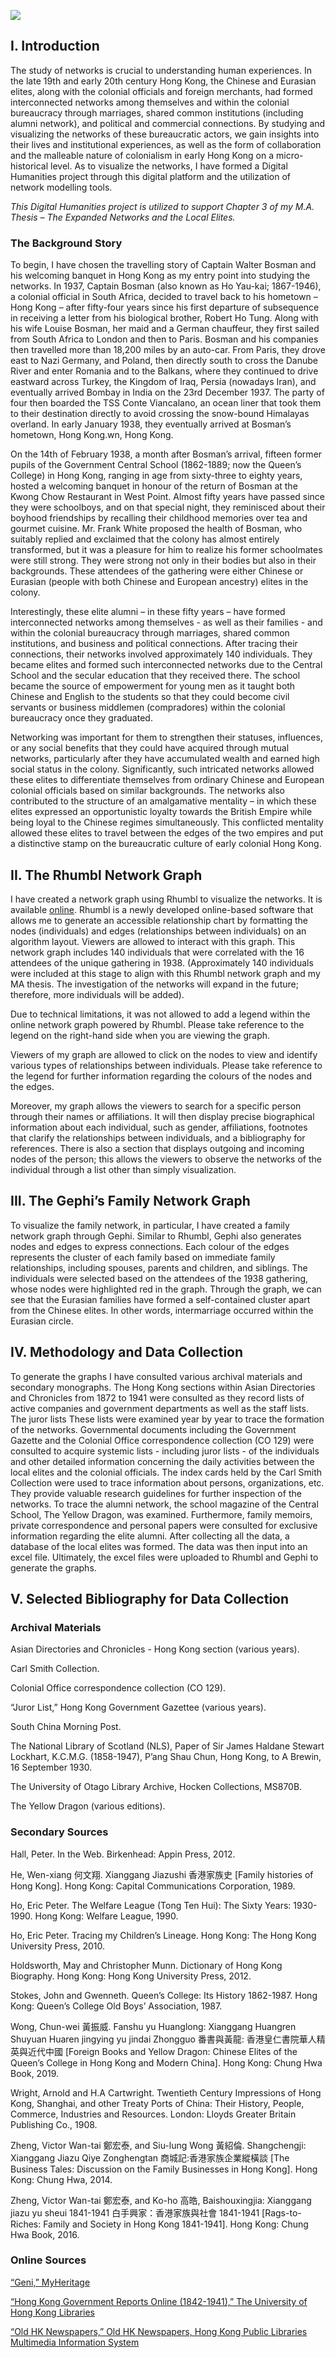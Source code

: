 <a href="https://juncture-digital.org"><img src="https://juncture-digital.org/images/ve-button.png"></a>

<param ve-config 
       title="Networks in Early Colonial Hong Kong"
       author="Ryan Iu"
       layout="vtl"
       banner="images/uniquegathering.png">

## I. Introduction

The study of networks is crucial to understanding human experiences. In the late 19th and early 20th century Hong Kong, the Chinese and Eurasian elites, along with the colonial officials and foreign merchants, had formed interconnected networks among themselves and within the colonial bureaucracy through marriages, shared common institutions (including alumni network), and political and commercial connections. By studying and visualizing the networks of these bureaucratic actors, we gain insights into their lives and institutional experiences, as well as the form of collaboration and the malleable nature of colonialism in early Hong Kong on a micro-historical level. As to visualize the networks, I have formed a Digital Humanities project through this digital platform and the utilization of network modelling tools.
<param ve-image
       fit=contain
       url="https://upload.wikimedia.org/wikipedia/commons/thumb/4/46/-Panorama_of_Hong_Kong-_MET_DP165598.jpg/1600px--Panorama_of_Hong_Kong-_MET_DP165598.jpg?20170629161136"
       label="Panorama of Early Colonial Hong Kong"
       attribution="Creative Commons Zero, Public domain, via Wikipedia Commons">
 
_This Digital Humanities project is utilized to support Chapter 3 of my M.A. Thesis – The Expanded Networks and the Local Elites._
       
### The Background Story

To begin, I have chosen the travelling story of Captain Walter Bosman and his welcoming banquet in Hong Kong as my entry point into studying the networks. In 1937, Captain Bosman (also known as Ho Yau-kai; 1867-1946), a colonial official in South Africa, decided to travel back to his hometown – Hong Kong – after fifty-four years since his first departure of subsequence in receiving a letter from his biological brother, Robert Ho Tung. Along with his wife Louise Bosman, her maid and a German chauffeur, they first sailed from South Africa to London and then to Paris. Bosman and his companies then travelled more than 18,200 miles by an auto-car. From Paris, they drove east to Nazi Germany, and Poland, then directly south to cross the Danube River and enter Romania and to the Balkans, where they continued to drive eastward across Turkey, the Kingdom of Iraq, Persia (nowadays Iran), and eventually arrived Bombay in India on the 23rd December 1937. The party of four then boarded the TSS Conte Viancalano, an ocean liner that took them to their destination directly to avoid crossing the snow-bound Himalayas overland. In early January 1938, they eventually arrived at Bosman’s hometown, Hong Kong.wn, Hong Kong.
<param ve-image 
       fit="contain"
       url="images/travelmap.jpg"
       label="Captain Walter Bosman’s Travelling Map"
       attribution="Walter Bosman, Lands Unknown (Hong Kong: Hong Kong Daily Press, 1939), v.">

On the 14th of February 1938, a month after Bosman’s arrival, fifteen former pupils of the Government Central School (1862-1889; now the Queen’s College) in Hong Kong, ranging in age from sixty-three to eighty years, hosted a welcoming banquet in honour of the return of Bosman at the Kwong Chow Restaurant in West Point. Almost fifty years have passed since they were schoolboys, and on that special night, they reminisced about their boyhood friendships by recalling their childhood memories over tea and gourmet cuisine. Mr. Frank White proposed the health of Bosman, who suitably replied and exclaimed that the colony has almost entirely transformed, but it was a pleasure for him to realize his former schoolmates were still strong. They were strong not only in their bodies but also in their backgrounds. These attendees of the gathering were either Chinese or Eurasian (people with both Chinese and European ancestry) elites in the colony.
<param ve-image 
       fit="contain"
       url="images/uniquegathering.png"
       label="1938 Unique Gathering"
       attribution="Courtesy of the Queen’s College History Museum">

Interestingly, these elite alumni – in these fifty years – have formed interconnected networks among themselves - as well as their families - and within the colonial bureaucracy through marriages, shared common institutions, and business and political connections. After tracing their connections, their networks involved approximately 140 individuals. They became elites and formed such interconnected networks due to the Central School and the secular education that they received there. The school became the source of empowerment for young men as it taught both Chinese and English to the students so that they could become civil servants or business middlemen (compradores) within the colonial bureaucracy once they graduated.
<param ve-image 
       fit="contain"
       url="images/uniquegathering.png"
       label="1938 Unique Gathering"
       attribution="Courtesy of the Queen’s College History Museum">

Networking was important for them to strengthen their statuses, influences, or any social benefits that they could have acquired through mutual networks, particularly after they have accumulated wealth and earned high social status in the colony. Significantly, such intricated networks allowed these elites to differentiate themselves from ordinary Chinese and European colonial officials based on similar backgrounds. The networks also contributed to the structure of an amalgamative mentality – in which these elites expressed an opportunistic loyalty towards the British Empire while being loyal to the Chinese regimes simultaneously. This conflicted mentality allowed these elites to travel between the edges of the two empires and put a distinctive stamp on the bureaucratic culture of early colonial Hong Kong.
<param ve-image 
       fit="contain"
       url="images/uniquegathering.png"
       label="1938 Unique Gathering"
       attribution="Courtesy of the Queen’s College History Museum">

## II. The Rhumbl Network Graph

I have created a network graph using Rhumbl to visualize the networks. It is available [online](https://rhumbl.com/app/share/61dc88fcee54560ed8f58e5b). Rhumbl is a newly developed online-based software that allows me to generate an accessible relationship chart by formatting the nodes (individuals) and edges (relationships between individuals) on an algorithm layout. Viewers are allowed to interact with this graph. This network graph includes 140 individuals that were correlated with the 16 attendees of the unique gathering in 1938. (Approximately 140 individuals were included at this stage to align with this Rhumbl network graph and my MA thesis. The investigation of the networks will expand in the future; therefore, more individuals will be added).
<param ve-image
       fit="contain"
       url="images/networkgraph.png"
       label="Rhumbl Network Graph">

Due to technical limitations, it was not allowed to add a legend within the online network graph powered by Rhumbl. Please take reference to the legend on the right-hand side when you are viewing the graph.
<param ve-image
       fit="contain"
       url="images/legend.png"> 

Viewers of my graph are allowed to click on the nodes to view and identify various types of relationships between individuals. Please take reference to the legend for further information regarding the colours of the nodes and the edges. 
<param ve-image
       fit="contain"
       url="images/node.png"> 

Moreover, my graph allows the viewers to search for a specific person through their names or affiliations. It will then display precise biographical information about each individual, such as gender, affiliations, footnotes that clarify the relationships between individuals, and a bibliography for references. There is also a section that displays outgoing and incoming nodes of the person; this allows the viewers to observe the networks of the individual through a list other than simply visualization.
<param ve-image
       fit="contain"
       url="images/search.png">

## III. The Gephi’s Family Network Graph

To visualize the family network, in particular, I have created a family network graph through Gephi. Similar to Rhumbl, Gephi also generates nodes and edges to express connections. Each colour of the edges represents the cluster of each family based on immediate family relationships, including spouses, parents and children, and siblings. The individuals were selected based on the attendees of the 1938 gathering, whose nodes were highlighted red in the graph. Through the graph, we can see that the Eurasian families have formed a self-contained cluster apart from the Chinese elites. In other words, intermarriage occurred within the Eurasian circle. 
<param ve-image
       fit=contain
       url="images/gephifamilygraph.png"
       label="Gephi’s Family Network Graph">

## IV. Methodology and Data Collection 

To generate the graphs I have consulted various archival materials and secondary monographs. The Hong Kong sections within Asian Directories and Chronicles from 1872 to 1941 were consulted as they record lists of active companies and government departments as well as the staff lists. The juror lists These lists were examined year by year to trace the formation of the networks. Governmental documents including the Government Gazette and the Colonial Office correspondence collection (CO 129) were consulted to acquire systemic lists - including juror lists - of the individuals and other detailed information concerning the daily activities between the local elites and the colonial officials. The index cards held by the Carl Smith Collection were used to trace information about persons, organizations, etc. They provide valuable research guidelines for further inspection of the networks. To trace the alumni network, the school magazine of the Central School, The Yellow Dragon, was examined. Furthermore, family memoirs, private correspondence and personal papers were consulted for exclusive information regarding the elite alumni. After collecting all the data, a database of the local elites was formed. The data was then input into an excel file. Ultimately, the excel files were uploaded to Rhumbl and Gephi to generate the graphs. 
<param ve-image 
       fit="contain"
       url="images/jurorlist.png"
       label="Juror List for 1883"
       attribution="“Juror List for 1883,” Hong Kong Government Gazettee 1883, 157.">

## V. Selected Bibliography for Data Collection

### Archival Materials

Asian Directories and Chronicles - Hong Kong section (various years).
<param ve-image 
       fit="contain"
       url="images/chroniclesanddirectories1938.png"
       label="1938 Asian Chronicles and Directories"
       attribution="“Hong Kong,” Asian Chronicles and Directories 1938, A514-A515.">
       
Carl Smith Collection.

Colonial Office correspondence collection (CO 129).

“Juror List,” Hong Kong Government Gazettee (various years).
       
South China Morning Post.

The National Library of Scotland (NLS), Paper of Sir James Haldane Stewart Lockhart, K.C.M.G. (1858-1947), P’ang Shau Chun, Hong Kong, to A Brewin, 16 September 1930.

The University of Otago Library Archive, Hocken Collections, MS870B.

The Yellow Dragon (various editions).
       
### Secondary Sources

Hall, Peter. In the Web. Birkenhead: Appin Press, 2012.

He, Wen-xiang 何文翔. Xianggang Jiazushi 香港家族史 [Family histories of Hong Kong]. Hong Kong: Capital Communications Corporation, 1989.

Ho, Eric Peter. The Welfare League (Tong Ten Hui): The Sixty Years: 1930-1990. Hong Kong: Welfare League, 1990.

Ho, Eric Peter. Tracing my Children’s Lineage. Hong Kong: The Hong Kong University Press, 2010. 

Holdsworth, May and Christopher Munn. Dictionary of Hong Kong Biography. Hong Kong: Hong Kong University Press, 2012. 

Stokes, John and Gwenneth. Queen’s College: Its History 1862-1987. Hong Kong: Queen’s College Old Boys’ Association, 1987.

Wong, Chun-wei 黃振威. Fanshu yu Huanglong: Xianggang Huangren Shuyuan Huaren jingying yu jindai Zhongguo 番書與黃龍: 香港皇仁書院華人精英與近代中國 [Foreign Books and Yellow Dragon: Chinese Elites of the Queen’s College in Hong Kong and Modern China]. Hong Kong: Chung Hwa Book, 2019.

Wright, Arnold and H.A Cartwright. Twentieth Century Impressions of Hong Kong, Shanghai, and other Treaty Ports of China: Their History, People, Commerce, Industries and Resources. London: Lloyds Greater Britain Publishing Co., 1908.

Zheng, Victor Wan-tai 鄭宏泰, and Siu-lung Wong 黃紹倫. Shangchengji: Xianggang Jiazu Qiye Zonghengtan 商城記:香港家族企業縱橫談 [The Business Tales: Discussion on the Family Businesses in Hong Kong]. Hong Kong: Chung Hwa, 2014.

Zheng, Victor Wan-tai 鄭宏泰, and Ko-ho 高皓, Baishouxingjia: Xianggang jiazu yu sheui 1841-1941 白手興家：香港家族與社會 1841-1941 [Rags-to-Riches: Family and Society in Hong Kong 1841-1941]. Hong Kong: Chung Hwa Book, 2016.

### Online Sources

[“Geni,” MyHeritage](https://www.geni.com/)

[“Hong Kong Government Reports Online (1842-1941),” The University of Hong Kong Libraries](https://sunzi.lib.hku.hk/hkgro/browse.jsp)

[“Old HK Newspapers,” Old HK Newspapers, Hong Kong Public Libraries Multimedia Information System](https://mmis.hkpl.gov.hk/web/guest/old-hk-collection?from_menu=Y&dummy=)
